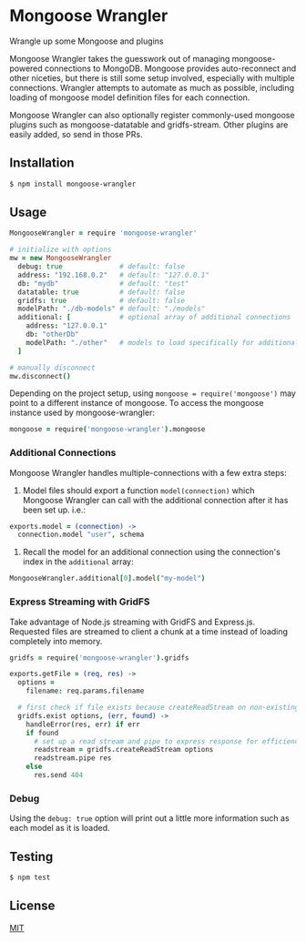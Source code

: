 # Mongoose Wrangler

Wrangle up some Mongoose and plugins

Mongoose Wrangler takes the guesswork out of managing mongoose-powered connections to MongoDB. Mongoose provides auto-reconnect and other niceties, but there is still some setup involved, especially with multiple connections. Wrangler attempts to automate as much as possible, including loading of mongoose model definition files for each connection.

Mongoose Wrangler can also optionally register commonly-used mongoose plugins such as mongoose-datatable and gridfs-stream. Other plugins are easily added, so send in those PRs.

## Installation

```bash
$ npm install mongoose-wrangler
```

## Usage

```coffee
MongooseWrangler = require 'mongoose-wrangler'

# initialize with options
mw = new MongooseWrangler
  debug: true              # default: false
  address: "192.168.0.2"   # default: "127.0.0.1"
  db: "mydb"               # default: "test"
  datatable: true          # default: false
  gridfs: true             # default: false
  modelPath: "./db-models" # default: "./models"
  additional: [            # optional array of additional connections
    address: "127.0.0.1"
    db: "otherDb"
    modelPath: "./other"   # models to load specifically for additional connection
  ]

# manually disconnect
mw.disconnect()
```

Depending on the project setup, using `mongoose = require('mongoose')` may point to a different instance of mongoose. To access the mongoose instance used by mongoose-wrangler:

```coffee
mongoose = require('mongoose-wrangler').mongoose
```

### Additional Connections

Mongoose Wrangler handles multiple-connections with a few extra steps:

1. Model files should export a function ```model(connection)``` which Mongoose Wrangler can call with the additional connection after it has been set up. i.e.:
  ```coffee
  exports.model = (connection) ->
    connection.model "user", schema
  ```
1. Recall the model for an additional connection using the connection's index in the ```additional``` array:

  ```coffee
  MongooseWrangler.additional[0].model("my-model")
  ```

### Express Streaming with GridFS

Take advantage of Node.js streaming with GridFS and Express.js. Requested files are streamed to client a chunk at a time instead of loading completely into memory.

```coffee
gridfs = require('mongoose-wrangler').gridfs

exports.getFile = (req, res) ->
  options =
    filename: req.params.filename

  # first check if file exists because createReadStream on non-existing file bombs hard
  gridfs.exist options, (err, found) ->
    handleError(res, err) if err
    if found
      # set up a read stream and pipe to express response for efficiency
      readstream = gridfs.createReadStream options
      readstream.pipe res
    else
      res.send 404
```

### Debug

Using the `debug: true` option will print out a little more information such as each model as it is loaded.

## Testing

```bash
$ npm test
```

## License

  [MIT](LICENSE)

